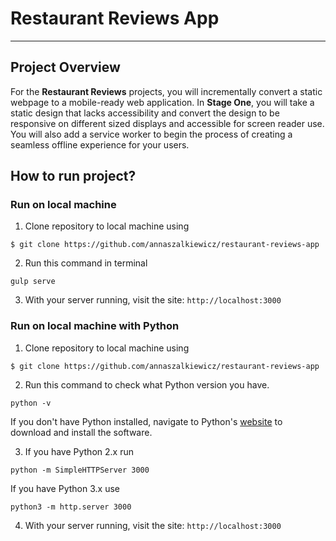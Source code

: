 # Restaurant Reviews App
---
## Project Overview

For the **Restaurant Reviews** projects, you will incrementally convert a static webpage to a mobile-ready web application. In **Stage One**, you will take a static design that lacks accessibility and convert the design to be responsive on different sized displays and accessible for screen reader use. You will also add a service worker to begin the process of creating a seamless offline experience for your users.



## How to run project?

### Run on local machine

1. Clone repository to local machine using
```
$ git clone https://github.com/annaszalkiewicz/restaurant-reviews-app
```

2. Run this command in terminal
```
gulp serve
```
3. With your server running, visit the site: `http://localhost:3000`

### Run on local machine with Python
1. Clone repository to local machine using
```
$ git clone https://github.com/annaszalkiewicz/restaurant-reviews-app
```
2. Run this command to check what Python version you have.
```
python -v
```
If you don't have Python installed, navigate to Python's [website](https://www.python.org/) to download and install the software.

3. If you have Python 2.x run
```
python -m SimpleHTTPServer 3000
```
If you have Python 3.x use
```
python3 -m http.server 3000
```
4. With your server running, visit the site: `http://localhost:3000`



